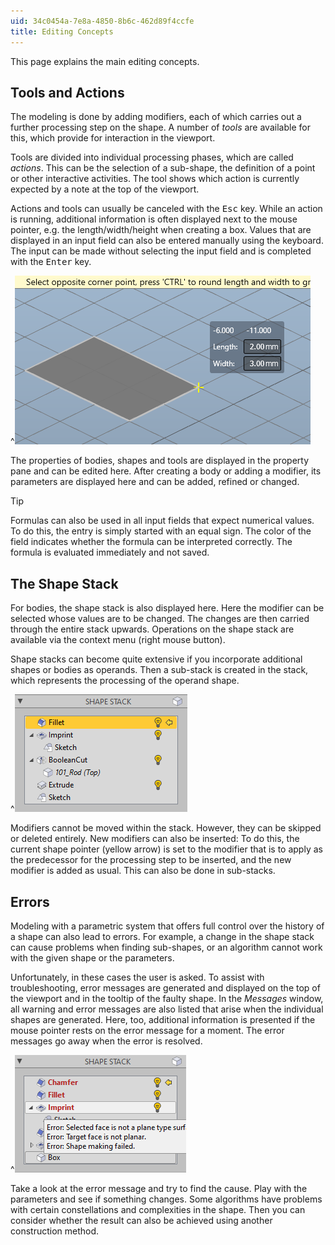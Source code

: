 ```yaml
---
uid: 34c0454a-7e8a-4850-8b6c-462d89f4ccfe
title: Editing Concepts
---
```

This page explains the main editing concepts.

## Tools and Actions

The modeling is done by adding modifiers, each of which carries out a further processing step on the shape. A number of _tools_ are available for this, which provide for interaction in the viewport. 

Tools are divided into individual processing phases, which are called _actions_. This can be the selection of a sub-shape, the definition of a point or other interactive activities. The tool shows which action is currently expected by a note at the top of the viewport.

Actions and tools can usually be canceled with the <kbd>Esc</kbd> key. While an action is running, additional information is often displayed next to the mouse pointer, e.g. the length/width/height when creating a box. Values that are displayed in an input field can also be entered manually using the keyboard. The input can be made without selecting the input field and is completed with the <kbd>Enter</kbd> key.

^![_Create Box_-Tool allowing manual entry of length and width](EditingBoxTool.png)

The properties of bodies, shapes and tools are displayed in the property pane and can be edited here. After creating a body or adding a modifier, its parameters are displayed here and can be added, refined or changed.

> [!TIP]
> Formulas can also be used in all input fields that expect numerical values. To do this, the entry is simply started with an equal sign. The color of the field indicates whether the formula can be interpreted correctly. The formula is evaluated immediately and not saved.

## The Shape Stack

For bodies, the shape stack is also displayed here. Here the modifier can be selected whose values are to be changed. The changes are then carried through the entire stack upwards. Operations on the shape stack are available via the context menu (right mouse button).

Shape stacks can become quite extensive if you incorporate additional shapes or bodies as operands. Then a sub-stack is created in the stack, which represents the processing of the operand shape.

^![Shape stack with a foreign body](EditingShapeStack.png)

Modifiers cannot be moved within the stack. However, they can be skipped or deleted entirely. New modifiers can also be inserted: To do this, the current shape pointer (yellow arrow) is set to the modifier that is to apply as the predecessor for the processing step to be inserted, and the new modifier is added as usual. This can also be done in sub-stacks.

## Errors

Modeling with a parametric system that offers full control over the history of a shape can also lead to errors. For example, a change in the shape stack can cause problems when finding sub-shapes, or an algorithm cannot work with the given shape or the parameters.

Unfortunately, in these cases the user is asked. To assist with troubleshooting, error messages are generated and displayed on the top of the viewport and in the tooltip of the faulty shape. In the _Messages_ window, all warning and error messages are also listed that arise when the individual shapes are generated. Here, too, additional information is presented if the mouse pointer rests on the error message for a moment. The error messages go away when the error is resolved.

^![Error display in shape stack](EditingError.png)

Take a look at the error message and try to find the cause. Play with the parameters and see if something changes. Some algorithms have problems with certain constellations and complexities in the shape. Then you can consider whether the result can also be achieved using another construction method.
